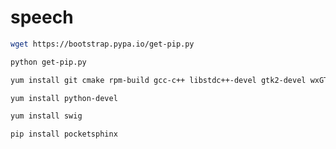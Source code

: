 # speech

```bash 
wget https://bootstrap.pypa.io/get-pip.py
```

```bash
python get-pip.py
```

```bash
yum install git cmake rpm-build gcc-c++ libstdc++-devel gtk2-devel wxGTK-devel mesa-libGLU-devel mesa-libGL-devel gettext bzip2-devel portaudio-devel
```

```bash
yum install python-devel
```

```bash
yum install swig
```

```bash
pip install pocketsphinx
```

